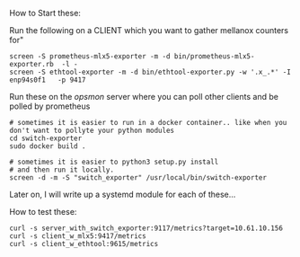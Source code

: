 How to Start these:

Run the following on a CLIENT which you want to gather mellanox counters for"
```
screen -S prometheus-mlx5-exporter -m -d bin/prometheus-mlx5-exporter.rb  -l -
screen -S ethtool-exporter -m -d bin/ethtool-exporter.py -w '.x_.*' -I enp94s0f1   -p 9417
```

Run these on the *opsmon* server where you can poll other clients and be polled by prometheus 
```
# sometimes it is easier to run in a docker container.. like when you don't want to pollyte your python modules
cd switch-exporter
sudo docker build .

# sometimes it is easier to python3 setup.py install    
# and then run it locally.
screen -d -m -S "switch_exporter" /usr/local/bin/switch-exporter
```

Later on, I will write up a systemd module for each of these...

How to test these:
```
curl -s server_with_switch_exporter:9117/metrics?target=10.61.10.156  
curl -s client_w_mlx5:9417/metrics
curl -s client_w_ethtool:9615/metrics
```
